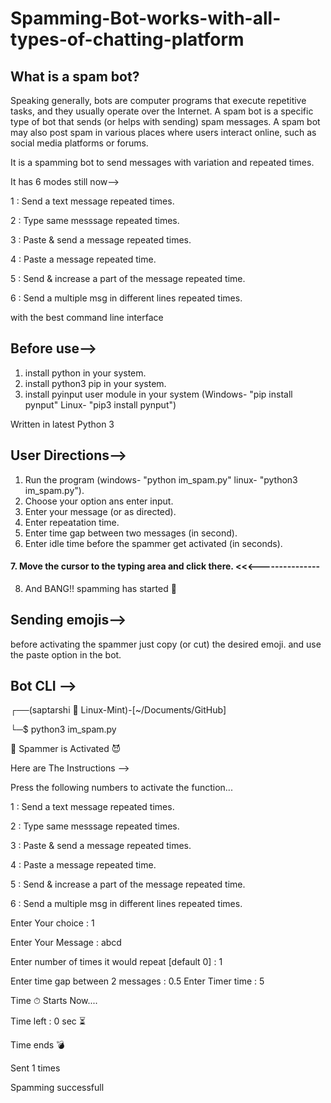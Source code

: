 # Spamming-Bot-works-with-all-types-of-chatting-platform

## What is a spam bot?
Speaking generally, bots are computer programs that execute repetitive tasks, and they usually operate over the Internet. A spam bot is a specific type of bot that sends (or helps with sending) spam messages. A spam bot may also post spam in various places where users interact online, such as social media platforms or forums.
 
It is a spamming bot to send messages with variation and repeated times.

It has 6 modes still now-->

 1 : Send a text message repeated times.
 
 2 : Type same messsage repeated times.
 
 3 : Paste & send a message repeated times.
 
 4 : Paste a message repeated time. 
 
 5 : Send & increase a part of the message repeated time.
 
 6 : Send a multiple msg in different lines repeated times.
 


with the best command line interface
## Before use-->

1. install python in your system.
2. install python3 pip in your system.
3. install pyinput user module in your system (Windows- "pip install pynput" Linux- "pip3 install pynput")

Written in latest Python 3

## User Directions--> 

1. Run the program (windows- "python im_spam.py" linux- "python3 im_spam.py").
2. Choose your option ans enter input.
3. Enter your message (or as directed).
4. Enter repeatation time.
5. Enter time gap between two messages (in second). 
6. Enter idle time before the spammer get activated (in seconds).
#### 7. Move the cursor to the typing area and click there. <<<---------------
8. And BANG!! spamming has started 👿

## Sending emojis-->

before activating the spammer just copy (or cut) the desired emoji. and use the paste option in the bot.

## Bot CLI -->

┌──(saptarshi 💖 Linux-Mint)-[~/Documents/GitHub]

└─$ python3 im_spam.py

🤖 Spammer is Activated 😈


 Here are The Instructions --> 
 
 Press the following numbers to activate the function...

1 : Send a text message repeated times. 

2 : Type same messsage repeated times.

3 : Paste & send a message repeated times.

4 : Paste a message repeated time. 

5 : Send & increase a part of the message repeated time.

6 : Send a multiple msg in different lines repeated times.



Enter Your choice : 1


Enter Your Message : abcd


Enter number of times it would repeat [default 0] : 1


Enter time gap between 2 messages : 0.5
Enter Timer time : 5

Time ⏱  Starts Now....

Time left : 0 sec ⏳ 

Time ends 💣 


Sent 1 times


Spamming successfull
